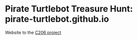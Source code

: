 # Pirate Turtlebot Treasure Hunt: pirate-turtlebot.github.io
Website to the [C206 project](https://mgmendoza.github.io/pirate-turtlebot.github.io/) 

